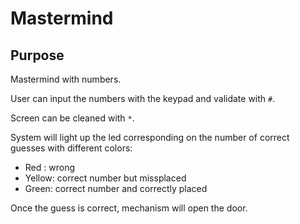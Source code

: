 # Mastermind

## Purpose

Mastermind with numbers.

User can input the numbers with the keypad and validate with `#`.

Screen can be cleaned with `*`.

System will light up the led corresponding on the number of correct guesses with different colors:

* Red : wrong
* Yellow: correct number but missplaced
* Green: correct number and correctly placed

Once the guess is correct, mechanism will open the door.
